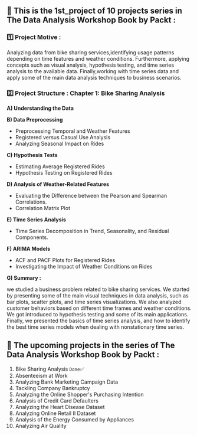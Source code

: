  ## 📌 This is the 1st_project of 10 projects series in The Data Analysis Workshop Book by Packt :

### 1️⃣ Project Motive : 
Analyzing data from bike sharing services,identifying usage patterns depending on time features and weather 
conditions. Furthermore, applying concepts such as visual analysis, 
hypothesis testing, and time series analysis to the available data. Finally,working with time series data and 
apply some of the main data analysis techniques to business scenarios.

### ️2️⃣ Project Structure : Chapter 1: Bike Sharing Analysis
**A) Understanding the Data**

**B) Data Preprocessing**
- Preprocessing Temporal and Weather Features
- Registered versus Casual Use Analysis
- Analyzing Seasonal Impact on Rides

**C) Hypothesis Tests**
- Estimating Average Registered Rides
- Hypothesis Testing on Registered Rides

**D) Analysis of Weather-Related Features**
- Evaluating the Difference between the Pearson and Spearman Correlations.
- Correlation Matrix Plot

**E) Time Series Analysis**
- Time Series Decomposition in Trend, Seasonality, and Residual Components.

**F) ARIMA Models**
- ACF and PACF Plots for Registered Rides
- Investigating the Impact of Weather Conditions on Rides

**G) Summary :**

we studied a business problem related to bike sharing services. We started by presenting some of the main visual techniques in data analysis, such as 
bar plots, scatter plots, and time series visualizations. We also analyzed customer behaviors based on different time frames and weather conditions. 
We got introduced to hypothesis testing and some of its main applications. Finally, we presented the basics of time series analysis, and how to identify 
the best time series models when dealing with nonstationary time series.

 ## 📌 The upcoming projects in the series of The Data Analysis Workshop Book by Packt :
 1. Bike Sharing Analysis `Done`✅
 2. Absenteeism at Work
 3. Analyzing Bank Marketing Campaign Data
 4. Tackling Company Bankruptcy
 5. Analyzing the Online Shopper's Purchasing Intention
 6. Analysis of Credit Card Defaulters
 7. Analyzing the Heart Disease Dataset
 8. Analyzing Online Retail II Dataset
 9. Analysis of the Energy Consumed by Appliances 
 10. Analyzing Air Quality
